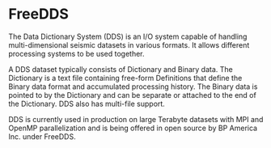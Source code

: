 # FreeDDS

The Data Dictionary System (DDS) is an I/O system capable of handling multi-dimensional seismic datasets in various formats. It allows different processing systems to be used together.

A DDS dataset typically consists of Dictionary and Binary data. The Dictionary is a text file containing free-form Definitions that define the Binary data format and accumulated processing history. The Binary data is pointed to by the Dictionary and can be separate or attached to the end of the Dictionary. DDS also has multi-file support.

DDS is currently used in production on large Terabyte datasets with MPI and OpenMP parallelization and is being offered in open source by BP America Inc. under FreeDDS.

